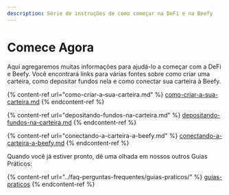```yaml
---
description: Série de instruções de como começar na DeFi e na Beefy
---
```


# Comece Agora

Aqui agregaremos muitas informações para ajudá-lo a começar com a DeFi e Beefy. Você encontrará links para várias fontes sobre como criar uma carteira, como depositar fundos nela e como conectar sua carteira à Beefy.

{% content-ref url="como-criar-a-sua-carteira.md" %}
[como-criar-a-sua-carteira.md](como-criar-a-sua-carteira.md)
{% endcontent-ref %}

{% content-ref url="depositando-fundos-na-carteira.md" %}
[depositando-fundos-na-carteira.md](depositando-fundos-na-carteira.md)
{% endcontent-ref %}

{% content-ref url="conectando-a-carteira-a-beefy.md" %}
[conectando-a-carteira-a-beefy.md](conectando-a-carteira-a-beefy.md)
{% endcontent-ref %}

Quando você já estiver pronto, dê uma olhada em nossos outros Guias Práticos:

{% content-ref url="../faq-perguntas-frequentes/guias-praticos/" %}
[guias-praticos](../faq-perguntas-frequentes/guias-praticos/)
{% endcontent-ref %}

